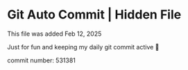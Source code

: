 # Git Auto Commit | Hidden File

This file was added Feb 12, 2025

Just for fun and keeping my daily git commit active 🤪

commit number: 531381
